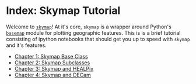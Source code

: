 # Index: Skymap Tutorial

Welcome to [`skymap`](https://github.com/kadrlica/skymap)! At it's core, `skymap` is a wrapper around Python's [`basemap`](https://matplotlib.org/basemap/) module for plotting geographic features. This is is a brief tutorial consisting of ipython notebooks that should get you up to speed with `skymap` and it's features.

* [Chapter 1: Skymap Base Class](https://github.com/kadrlica/skymap/blob/master/tutorial/chapter1_skymap_base_class.ipynb)
* [Chapter 2: Skymap Subclasses](https://github.com/kadrlica/skymap/blob/master/tutorial/chapter1_skymap_subclasses.ipynb)
* [Chapter 3: Skymap and HEALPix](https://github.com/kadrlica/skymap/blob/master/tutorial/chapter1_skymap_healpix.ipynb)
* [Chapter 4: Skymap and DECam](https://github.com/kadrlica/skymap/blob/master/tutorial/chapter1_skymap_decam.ipynb)
